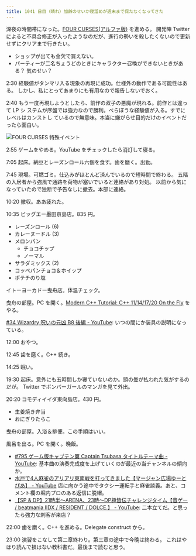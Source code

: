 ```yaml
---
title: 1041 日目（晴れ）加齢のせいか寝溜めが週末まで保たなくなってきた
---
```


深夜の時間帯になった。[FOUR CURSES(アルファ版)][dtp23a] を進める。
開発陣 Twitter によると不具合修正が入ったようなのだが、進行の勢いを殺したくないので更新せずにクリアまで行きたい。

* ショップが出ても金欠で買えない。
* パーティーが二名ちょうどのときにキャラクター召喚ができないときがある？ 気のせい？

2:30 経験値がタンマリ入る現象の再現に成功。仕様外の動作である可能性はある。
しかし、私にとってあまりにも有用なので報告しないでおく。

2:40 もう一度再現しようとしたら、前作の双子の悪魔が現れる。前作とは違って LP シ
ステムが序盤では強力なので勝利。べらぼうな経験値が入る。すでにレベルはカンストし
ているので無意味。本当に嫌がらせ目的だけのイベントだったら面白い。

![FOUR CURSES 特殊イベント](https://pbs.twimg.com/media/FqO5BkMagAAt5aS?format=png&name=small)

2:55 ゲームをやめる。YouTube をチェックしたら消灯して寝る。

7:05 起床。納豆とレーズンロール六個を食す。歯を磨く。出勤。

7:45 現場。可燃ゴミ。仕込みがほとんど済んでいるので短時間で終わる。
五階の入居者から強風で通路を荷物が塞いでいると連絡があり対処。
以前から気になっていたので独断で予告なしに撤去。本部に連絡。

10:20 撤収。ああ疲れた。

10:35 ビッグエー墨田京島店。835 円。

* レーズンロール (6)
* カレーヌードル (3)
* メロンパン
  * チョコチップ
  * ノーマル
* サラダミックス (2)
* コッペパンチョコ＆ホイップ
* ポテチのり塩

イトーヨーカドー曳舟店。体温チェック。

曳舟の部屋。PC を開く。[Modern C++ Tutorial: C++ 11/14/17/20 On the Fly](https://changkun.de/modern-cpp/en-us/)
をやる。

[#34 Wizardry 呪いの元凶 B8 後編 - YouTube](https://www.youtube.com/watch?v=d5-dX3bOecE):
いつの間にか装具の説明になっている。

12:00 おやつ。

12:45 歯を磨く。C++ 続き。

14:25 眠い。

19:30 起床。意外にも五時間しか寝ていないのか。頭の曇が払われた気がするのだが。
Twitter でボンバーガールのマンガを見て外出。

20:20 コモディイイダ東向島店。430 円。

* 生姜焼き弁当
* おにぎりたらこ

曳舟の部屋。入浴＆排便。この手順はいい。

風呂を出る。PC を開く。晩飯。

* [#795 ゲーム版キャプテン翼 Captain Tsubasa タイトルテーマ曲 - YouTube](https://www.youtube.com/watch?v=M4JNfD5j_7Y):
  基本曲の演奏完成度を上げていくのが最近の当チャンネルの傾向か。
* [水戸で4人麻雀のアリアリ東南戦を打ってきました【マージャン広場ゆーとぴあ】 - YouTube](https://www.youtube.com/watch?v=WjwTzzUhS_g)
  店に向かう途中でタクシー運転手と麻雀談義。あと、コメント欄の堀内プロのある返信に脱帽。
* [【SP &amp; DP】21時半～ARENA、23時～DP極皆伝チャレンジタイム【音ゲー / beatmania IIDX / RESIDENT / DOLCE.】 - YouTube](https://www.youtube.com/watch?v=QQ2TTVW-GpU):
  二本立てだ。と思ったら強力な刺客が来店？

22:00 歯を磨く。C++ を進める。Delegate construct から。

23:00 演習をこなして第二章終わり。第三章の途中で今晩は終わる。
これはやはり読んで損はない教科書だ。最後まで読むと思う。

[dtp23a]: https://wodifes.net/game/show/520

